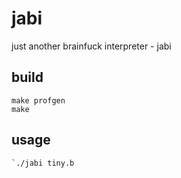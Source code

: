 # jabi

just another brainfuck interpreter - jabi

## build
```
make profgen
make
```

## usage
```
`./jabi tiny.b
```
